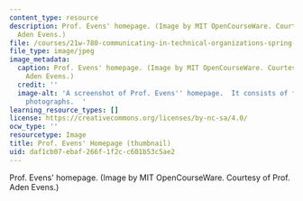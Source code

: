```yaml
---
content_type: resource
description: Prof. Evens' homepage. (Image by MIT OpenCourseWare. Courtesy of Prof.
  Aden Evens.)
file: /courses/21w-780-communicating-in-technical-organizations-spring-2005/daf1cb07ebaf266f1f2cc601b53c5ae2_21w-780s05-th.jpg
file_type: image/jpeg
image_metadata:
  caption: Prof. Evens' homepage. (Image by MIT OpenCourseWare. Courtesy of Prof.
    Aden Evens.)
  credit: ''
  image-alt: 'A screenshot of Prof. Evens'' homepage.  It consists of four individual
    photographs.  '
learning_resource_types: []
license: https://creativecommons.org/licenses/by-nc-sa/4.0/
ocw_type: ''
resourcetype: Image
title: Prof. Evens' Homepage (thumbnail)
uid: daf1cb07-ebaf-266f-1f2c-c601b53c5ae2
---
```

Prof. Evens' homepage. (Image by MIT OpenCourseWare. Courtesy of Prof. Aden Evens.)